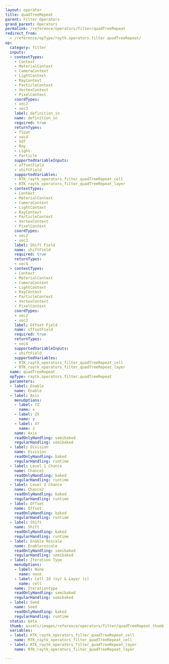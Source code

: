 ```yaml
---
layout: operator
title: quadTreeRepeat
parent: Filter Operators
grand_parent: Operators
permalink: /reference/operators/filter/quadTreeRepeat
redirect_from:
  - /reference/opType/raytk.operators.filter.quadTreeRepeat/
op:
  category: filter
  inputs:
  - contextTypes:
    - Context
    - MaterialContext
    - CameraContext
    - LightContext
    - RayContext
    - ParticleContext
    - VertexContext
    - PixelContext
    coordTypes:
    - vec2
    - vec3
    label: definition_in
    name: definition_in
    required: true
    returnTypes:
    - float
    - vec4
    - Sdf
    - Ray
    - Light
    - Particle
    supportedVariableInputs:
    - offsetField
    - shiftField
    supportedVariables:
    - RTK_raytk_operators_filter_quadTreeRepeat_cell
    - RTK_raytk_operators_filter_quadTreeRepeat_layer
  - contextTypes:
    - Context
    - MaterialContext
    - CameraContext
    - LightContext
    - RayContext
    - ParticleContext
    - VertexContext
    - PixelContext
    coordTypes:
    - vec2
    - vec3
    label: Shift Field
    name: shiftField
    required: true
    returnTypes:
    - vec4
  - contextTypes:
    - Context
    - MaterialContext
    - CameraContext
    - LightContext
    - RayContext
    - ParticleContext
    - VertexContext
    - PixelContext
    coordTypes:
    - vec2
    - vec3
    label: Offset Field
    name: offsetField
    required: true
    returnTypes:
    - vec4
    supportedVariableInputs:
    - shiftField
    supportedVariables:
    - RTK_raytk_operators_filter_quadTreeRepeat_cell
    - RTK_raytk_operators_filter_quadTreeRepeat_layer
  name: quadTreeRepeat
  opType: raytk.operators.filter.quadTreeRepeat
  parameters:
  - label: Enable
    name: Enable
  - label: Axis
    menuOptions:
    - label: YZ
      name: x
    - label: ZX
      name: y
    - label: XY
      name: z
    name: Axis
    readOnlyHandling: semibaked
    regularHandling: semibaked
  - label: Division
    name: Division
    readOnlyHandling: baked
    regularHandling: runtime
  - label: Level 1 Chance
    name: Chance1
    readOnlyHandling: baked
    regularHandling: runtime
  - label: Level 2 Chance
    name: Chance2
    readOnlyHandling: baked
    regularHandling: runtime
  - label: Offset
    name: Offset
    readOnlyHandling: baked
    regularHandling: runtime
  - label: Shift
    name: Shift
    readOnlyHandling: baked
    regularHandling: runtime
  - label: Enable Rescale
    name: Enablerescale
    readOnlyHandling: semibaked
    regularHandling: semibaked
  - label: Iteration Type
    menuOptions:
    - label: None
      name: none
    - label: Cell Id (xy) & Layer (z)
      name: cell
    name: Iterationtype
    readOnlyHandling: semibaked
    regularHandling: semibaked
  - label: Seed
    name: Seed
    readOnlyHandling: baked
    regularHandling: runtime
  status: beta
  thumb: assets/images/reference/operators/filter/quadTreeRepeat_thumb.png
  variables:
  - label: RTK_raytk_operators_filter_quadTreeRepeat_cell
    name: RTK_raytk_operators_filter_quadTreeRepeat_cell
  - label: RTK_raytk_operators_filter_quadTreeRepeat_layer
    name: RTK_raytk_operators_filter_quadTreeRepeat_layer

---
```

